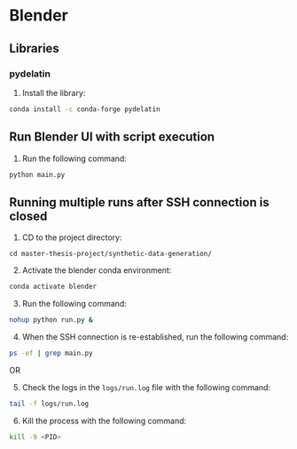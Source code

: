# Blender

## Libraries

### pydelatin

1. Install the library:

````bash
conda install -c conda-forge pydelatin
````

## Run Blender UI with script execution

1. Run the following command:

````bash
python main.py
````

## Running multiple runs after SSH connection is closed

1. CD to the project directory:

````text
cd master-thesis-project/synthetic-data-generation/
````

2. Activate the blender conda environment:

````bash
conda activate blender
````

3. Run the following command:

````bash
nohup python run.py &
````

4. When the SSH connection is re-established, run the following command:

````bash
ps -ef | grep main.py
````

OR 

5. Check the logs in the `logs/run.log` file with the following command:

````bash
tail -f logs/run.log
````

6. Kill the process with the following command:

````bash
kill -9 <PID>
````